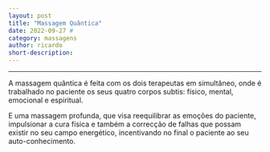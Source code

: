 ```yaml
---
layout: post
title: "Massagem Quântica"
date: 2022-09-27 #
category: massagens
author: ricardo
short-description: 
---
```


-----

A massagem quântica é feita com os dois terapeutas em simultâneo, onde é trabalhado no paciente os seus quatro corpos subtis: físico, mental, emocional e espiritual.

E uma massagem profunda, que visa reequilibrar as emoções do paciente, impulsionar a cura física e também a correcção de falhas que possam existir no seu campo energético, incentivando no final o paciente ao seu auto-conhecimento.